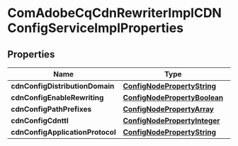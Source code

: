 
# ComAdobeCqCdnRewriterImplCDNConfigServiceImplProperties

## Properties
Name | Type | Description | Notes
------------ | ------------- | ------------- | -------------
**cdnConfigDistributionDomain** | [**ConfigNodePropertyString**](ConfigNodePropertyString.md) |  |  [optional]
**cdnConfigEnableRewriting** | [**ConfigNodePropertyBoolean**](ConfigNodePropertyBoolean.md) |  |  [optional]
**cdnConfigPathPrefixes** | [**ConfigNodePropertyArray**](ConfigNodePropertyArray.md) |  |  [optional]
**cdnConfigCdnttl** | [**ConfigNodePropertyInteger**](ConfigNodePropertyInteger.md) |  |  [optional]
**cdnConfigApplicationProtocol** | [**ConfigNodePropertyString**](ConfigNodePropertyString.md) |  |  [optional]



